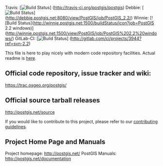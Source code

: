 Travis:
 [![Build Status](https://secure.travis-ci.org/postgis/postgis.png?branch=svn-2.2)]
 (http://travis-ci.org/postgis/postgis)
Debbie:
 [![Build Status](http://debbie.postgis.net:8080/buildStatus/icon?job=PostGIS_2.2)]
 (http://debbie.postgis.net:8080/view/PostGIS/job/PostGIS_2.2/)
Winnie:
 [![Build Status](http://winnie.postgis.net:1500/buildStatus/icon?job=PostGIS 2.2 windows)]
 (http://winnie.postgis.net:1500/view/PostGIS/job/PostGIS%202.2%20windows/)
GitLab-CI:
 [![Build Status](http://gitlab.com/ci/projects/3944/status.png?ref=svn-2.2)]
 (http://gitlab.com/ci/projects/3944?ref=svn-2.2)

This file is here to play nicely with modern code repository facilities.
Actual readme is [here](README.postgis).

## Official code repository, issue tracker and wiki:
https://trac.osgeo.org/postgis/

## Official source tarball releases
http://postgis.net/source

If you would like to contribute to this project, please refer to our
[contributing guidelines](CONTRIBUTING.md).

## Project Home Page and Manuals
Project homepage: http://postgis.net/
PostGIS Manuals: http://postgis.net/documentation
